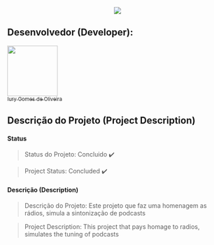 <p align="center">
  <img src="https://github.com/iurygdeoliveira/Front-End/blob/master/ARROW%20FUNCTIONS/img/Capa.png">
</p>

## Desenvolvedor (Developer):

[<img src="https://avatars3.githubusercontent.com/u/30157522?s=460&u=30d3397df3e4655b6fa8047ac27052569cf7db78&v=4" width=115><br><sub>Iury Gomes de Oliveira</sub>](https://github.com/iurygdeoliveira)

## Descrição do Projeto (Project Description)

#### Status

> Status do Projeto: Concluido :heavy_check_mark:

> Project Status: Concluded :heavy_check_mark:

#### Descrição (Description)

> Descrição do Projeto: Este projeto que faz uma homenagem as rádios, simula a sintonização de podcasts

> Project Description: This project that pays homage to radios, simulates the tuning of podcasts
